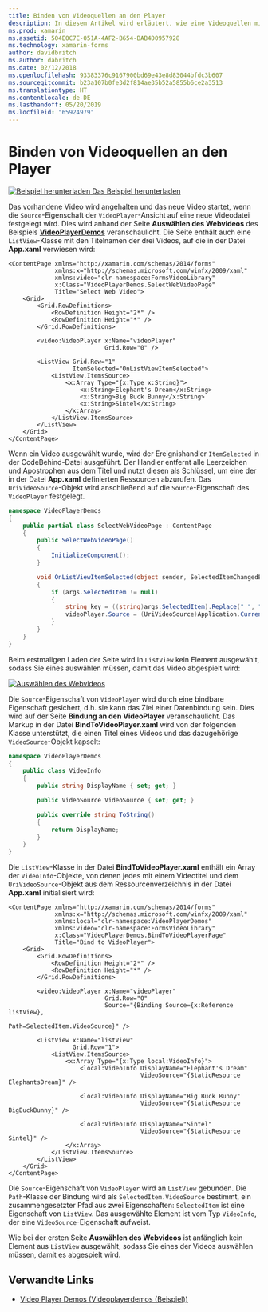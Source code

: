 ```yaml
---
title: Binden von Videoquellen an den Player
description: In diesem Artikel wird erläutert, wie eine Videoquellen mithilfe von Xamarin.Forms an den Videoplayer gebunden werden.
ms.prod: xamarin
ms.assetid: 504E0C7E-051A-4AF2-B654-BAB4D0957928
ms.technology: xamarin-forms
author: davidbritch
ms.author: dabritch
ms.date: 02/12/2018
ms.openlocfilehash: 93383376c9167900bd69e43e8d83044bfdc3b607
ms.sourcegitcommit: b23a107b0fe3d2f814ae35b52a5855b6ce2a3513
ms.translationtype: HT
ms.contentlocale: de-DE
ms.lasthandoff: 05/20/2019
ms.locfileid: "65924979"
---
```

# <a name="binding-video-sources-to-the-player"></a>Binden von Videoquellen an den Player

[![Beispiel herunterladen](~/media/shared/download.png) Das Beispiel herunterladen](https://developer.xamarin.com/samples/xamarin-forms/CustomRenderers/VideoPlayerDemos/)

Das vorhandene Video wird angehalten und das neue Video startet, wenn die `Source`-Eigenschaft der `VideoPlayer`-Ansicht auf eine neue Videodatei festgelegt wird. Dies wird anhand der Seite **Auswählen des Webvideos** des Beispiels [**VideoPlayerDemos**](https://developer.xamarin.com/samples/xamarin-forms/CustomRenderers/VideoPlayerDemos/) veranschaulicht. Die Seite enthält auch eine `ListView`-Klasse mit den Titelnamen der drei Videos, auf die in der Datei **App.xaml** verwiesen wird:

```xaml
<ContentPage xmlns="http://xamarin.com/schemas/2014/forms"
             xmlns:x="http://schemas.microsoft.com/winfx/2009/xaml"
             xmlns:video="clr-namespace:FormsVideoLibrary"
             x:Class="VideoPlayerDemos.SelectWebVideoPage"
             Title="Select Web Video">
    <Grid>
        <Grid.RowDefinitions>
            <RowDefinition Height="2*" />
            <RowDefinition Height="*" />
        </Grid.RowDefinitions>

        <video:VideoPlayer x:Name="videoPlayer"
                           Grid.Row="0" />

        <ListView Grid.Row="1"
                  ItemSelected="OnListViewItemSelected">
            <ListView.ItemsSource>
                <x:Array Type="{x:Type x:String}">
                    <x:String>Elephant's Dream</x:String>
                    <x:String>Big Buck Bunny</x:String>
                    <x:String>Sintel</x:String>
                </x:Array>
            </ListView.ItemsSource>
        </ListView>
    </Grid>
</ContentPage>
```

Wenn ein Video ausgewählt wurde, wird der Ereignishandler `ItemSelected` in der CodeBehind-Datei ausgeführt. Der Handler entfernt alle Leerzeichen und Apostrophen aus dem Titel und nutzt diesen als Schlüssel, um eine der in der Datei **App.xaml** definierten Ressourcen abzurufen. Das `UriVideoSource`-Objekt wird anschließend auf die `Source`-Eigenschaft des `VideoPlayer` festgelegt.

```csharp
namespace VideoPlayerDemos
{
    public partial class SelectWebVideoPage : ContentPage
    {
        public SelectWebVideoPage()
        {
            InitializeComponent();
        }

        void OnListViewItemSelected(object sender, SelectedItemChangedEventArgs args)
        {
            if (args.SelectedItem != null)
            {
                string key = ((string)args.SelectedItem).Replace(" ", "").Replace("'", "");
                videoPlayer.Source = (UriVideoSource)Application.Current.Resources[key];
            }
        }
    }
}
```

Beim erstmaligen Laden der Seite wird in `ListView` kein Element ausgewählt, sodass Sie eines auswählen müssen, damit das Video abgespielt wird:

[![Auswählen des Webvideos](source-bindings-images/selectwebvideo-small.png "Auswählen des Webvideos")](source-bindings-images/selectwebvideo-large.png#lightbox "Auswählen des Webvideos")

Die `Source`-Eigenschaft von `VideoPlayer` wird durch eine bindbare Eigenschaft gesichert, d.h. sie kann das Ziel einer Datenbindung sein. Dies wird auf der Seite **Bindung an den VideoPlayer** veranschaulicht. Das Markup in der Datei **BindToVideoPlayer.xaml** wird von der folgenden Klasse unterstützt, die einen Titel eines Videos und das dazugehörige `VideoSource`-Objekt kapselt:

```csharp
namespace VideoPlayerDemos
{
    public class VideoInfo
    {
        public string DisplayName { set; get; }

        public VideoSource VideoSource { set; get; }

        public override string ToString()
        {
            return DisplayName;
        }
    }
}
```

Die `ListView`-Klasse in der Datei **BindToVideoPlayer.xaml** enthält ein Array der `VideoInfo`-Objekte, von denen jedes mit einem Videotitel und dem `UriVideoSource`-Objekt aus dem Ressourcenverzeichnis in der Datei **App.xaml** initialisiert wird:

```xaml
<ContentPage xmlns="http://xamarin.com/schemas/2014/forms"
             xmlns:x="http://schemas.microsoft.com/winfx/2009/xaml"
             xmlns:local="clr-namespace:VideoPlayerDemos"
             xmlns:video="clr-namespace:FormsVideoLibrary"
             x:Class="VideoPlayerDemos.BindToVideoPlayerPage"
             Title="Bind to VideoPlayer">
    <Grid>
        <Grid.RowDefinitions>
            <RowDefinition Height="2*" />
            <RowDefinition Height="*" />
        </Grid.RowDefinitions>

        <video:VideoPlayer x:Name="videoPlayer"
                           Grid.Row="0"
                           Source="{Binding Source={x:Reference listView},
                                            Path=SelectedItem.VideoSource}" />

        <ListView x:Name="listView"
                  Grid.Row="1">
            <ListView.ItemsSource>
                <x:Array Type="{x:Type local:VideoInfo}">
                    <local:VideoInfo DisplayName="Elephant's Dream"
                                     VideoSource="{StaticResource ElephantsDream}" />

                    <local:VideoInfo DisplayName="Big Buck Bunny"
                                     VideoSource="{StaticResource BigBuckBunny}" />

                    <local:VideoInfo DisplayName="Sintel"
                                     VideoSource="{StaticResource Sintel}" />
                </x:Array>
            </ListView.ItemsSource>
        </ListView>
    </Grid>
</ContentPage>
```

Die `Source`-Eigenschaft von `VideoPlayer` wird an `ListView` gebunden. Die `Path`-Klasse der Bindung wird als `SelectedItem.VideoSource` bestimmt, ein zusammengesetzter Pfad aus zwei Eigenschaften: `SelectedItem` ist eine Eigenschaft von `ListView`. Das ausgewählte Element ist vom Typ `VideoInfo`, der eine `VideoSource`-Eigenschaft aufweist.

Wie bei der ersten Seite **Auswählen des Webvideos** ist anfänglich kein Element aus `ListView` ausgewählt, sodass Sie eines der Videos auswählen müssen, damit es abgespielt wird.


## <a name="related-links"></a>Verwandte Links

- [Video Player Demos (Videoplayerdemos (Beispiel))](https://developer.xamarin.com/samples/xamarin-forms/CustomRenderers/VideoPlayerDemos/)

